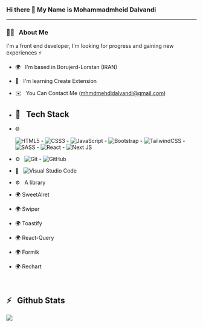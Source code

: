 ### Hi there 👋 My Name is Mohammadmheid Dalvandi 

---
<h3>👨‍💻 &nbsp; About Me</h3>

<p>I'm a front end developer, I'm looking for progress and gaining new experiences ⚡</p>

- 🌍 &nbsp; I'm based in Borujerd-Lorstan (IRAN)
- 🧠 &nbsp; I'm learning Create Extension 
- ✉️ &nbsp; You Can Contact Me  (mhmdmehdidalvandi@gmail.com)

- <h2>🔧 &nbsp; Tech Stack</h2>

- 🌐 &nbsp;

  <img alt="HTML5" src="https://img.shields.io/badge/html5-%23E34F26.svg?style=for-the-badge&logo=html5&logoColor=white"/> -
  <img alt="CSS3" src="https://img.shields.io/badge/css3-%231572B6.svg?style=for-the-badge&logo=css3&logoColor=white"/> -
  <img alt="JavaScript" src="https://img.shields.io/badge/javascript-%23323330.svg?style=for-the-badge&logo=javascript&logoColor=%23F7DF1E"/> -
  <img alt="Bootstrap" src="https://img.shields.io/badge/bootstrap-%23563D7C.svg?style=for-the-badge&logo=bootstrap&logoColor=white"/> -
  <img alt="TailwindCSS" src="https://img.shields.io/badge/tailwindcss-%2338B2AC.svg?style=for-the-badge&logo=tailwind-css&logoColor=white"/> -
  <img alt="SASS" src="https://img.shields.io/badge/SASS-hotpink.svg?style=for-the-badge&logo=SASS&logoColor=white"/> -
  <img alt="React" src="https://img.shields.io/badge/react-%2320232a.svg?style=for-the-badge&logo=react&logoColor=%2361DAFB"/> -
  <img alt="Next JS" src="https://img.shields.io/badge/nextjs-%23000000.svg?style=for-the-badge&logo=next.js&logoColor=white"/>

  
 - ⚙️ &nbsp;
	  <img alt="Git" src="https://img.shields.io/badge/git-%23F05033.svg?style=for-the-badge&logo=git&logoColor=white"/> -
    <img alt="GitHub" src="https://img.shields.io/badge/github-%23121011.svg?style=for-the-badge&logo=github&logoColor=white"/>
- 🔧 &nbsp;
    <img alt="Visual Studio Code" src="https://img.shields.io/badge/VisualStudioCode-0078d7.svg?style=for-the-badge&logo=visual-studio-code&logoColor=white"/>
- ⚙️ &nbsp; A library
- 🌍 SweetAlret 
- 🌍 Swiper
- 🌍 Toastify
- 🌍 React-Query
- 🌍 Formik
- 🌍 Rechart
<br/>

 <h2>⚡️ &nbsp; Github Stats</h2>

<a href="https://github.com/mohammadmehdidalvandii">
  <img src="https://github-readme-stats.vercel.app/api/top-langs/?username=mohammadmehdidalvandii" />
</a>

